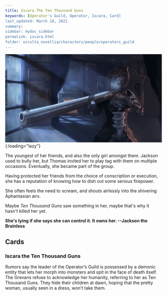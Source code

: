 ```yaml
---
title: Iscara The Ten Thousand Guns
keywords: [Operator's Guild, Operator, Iscara, Card]
last_updated: March 18, 2021
summary: 
sidebar: mydoc_sidebar
permalink: iscara.html
folder: occulta_novellia/characters/people/operators_guild
---
```


![Iscara the Ten Thousand Guns](/assets/images/illustrations/iscara_the_ten_thousand_guns_1080.png){:loading="lazy"}

The youngest of her friends, and also the only girl amongst them. Jackson used to bully her, but Thomas invited her to play tag with them on multiple occasions. Eventually, she became part of the group.

Having protected her friends from the choice of conscription or execution, she has a reputation of knowing how to dish out some serious firepower.

She often feels the need to scream, and shouts airlessly into the shivering Aphantasian airs.

Maybe *Ten Thousand Guns* saw something in her, maybe that's why it hasn't killed her yet.

**She's lying if she says she can control it. It owns her. --Jackson the Brainless**

## Cards

### Iscara the Ten Thousand Guns

Rumors say the leader of the Operator’s Guild is possessed by a demonic entity that lets her morph into monsters and spit in the face of death itself. The Grevans refuse to acknowledge her humanity, referring to her as Ten Thousand Guns. They hide their children at dawn, hoping that the pretty woman, usually seen in a dress, won’t take them.
